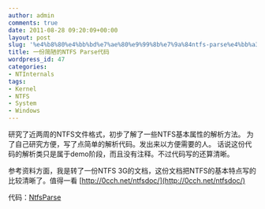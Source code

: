 ```yaml
---
author: admin
comments: true
date: 2011-08-28 09:20:09+00:00
layout: post
slug: '%e4%b8%80%e4%bb%bd%e7%ae%80%e9%99%8b%e7%9a%84ntfs-parse%e4%bb%a3%e7%a0%81'
title: 一份简陋的NTFS Parse代码
wordpress_id: 47
categories:
- NTInternals
tags:
- Kernel
- NTFS
- System
- Windows
---
```


研究了近两周的NTFS文件格式，初步了解了一些NTFS基本属性的解析方法。
为了自己研究方便，写了点简单的解析代码。发出来以方便需要的人。
话说这份代码的解析类只是属于demo阶段，而且没有注释。不过代码写的还算清晰。

参考资料方面，我是转了一份NTFS 3G的文档，这份文档把NTFS的基本特点写的比较清晰了。值得一看
[http://0cch.net/ntfsdoc/](http://0cch.net/ntfsdoc/)



代码：[NtfsParse](/uploads/2011/08/NtfsParse.zip)
